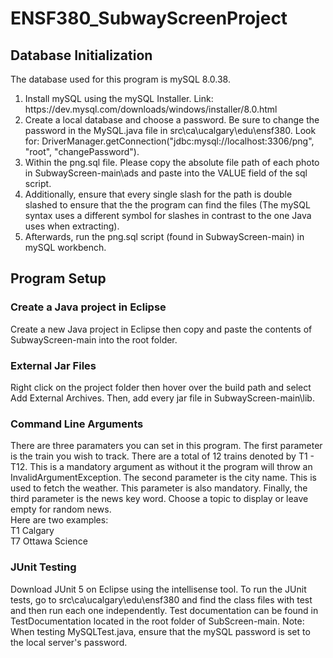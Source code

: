 # ENSF380_SubwayScreenProject
## Database Initialization
<p> 
  The database used for this program is mySQL 8.0.38. 
  <ol>
    <li>
       Install mySQL using the mySQL Installer. Link: https://dev.mysql.com/downloads/windows/installer/8.0.html
    </li>
    <li>
      Create a local database and choose a password.
      Be sure to change the password in the MySQL.java file in src\ca\ucalgary\edu\ensf380. Look for: DriverManager.getConnection("jdbc:mysql://localhost:3306/png", "root", "changePassword").
    </li>
    <li>
      Within the png.sql file. Please copy the absolute file path of each photo in SubwayScreen-main\ads and paste into the VALUE field of the sql script.
    </li>
    <li>
      Additionally, ensure that every single slash for the path is double slashed to ensure that the the program can find the files (The mySQL syntax uses a different symbol for slashes in contrast to the one Java uses when extracting).
    </li>
    <li>
         Afterwards, run the png.sql script (found in SubwayScreen-main) in mySQL workbench.
    </li>
  </ol>
</p>

## Program Setup

### Create a Java project in Eclipse

<p>
  Create a new Java project in Eclipse then copy and paste the contents of SubwayScreen-main into the root folder.
</p>

### External Jar Files

<p>
  Right click on the project folder then hover over the build path and select Add External Archives. Then, add every jar file in SubwayScreen-main\lib.
</p>

### Command Line Arguments

<p>
  There are three paramaters you can set in this program. The first parameter is the train you wish to track. There are a total of 12 trains denoted by T1 - T12. This is a mandatory argument as without it the program will throw an InvalidArgumentException.
  The second parameter is the city name. This is used to fetch the weather. This parameter is also mandatory. Finally, the third parameter is the news key word. Choose a topic to display or leave empty for random news.
  <br> Here are two examples:
  <br> T1 Calgary
  <br> T7 Ottawa Science
</p>

### JUnit Testing
<p>
  Download JUnit 5 on Eclipse using the intellisense tool. To run the JUnit tests, go to src\ca\ucalgary\edu\ensf380 and find the class files with test and then run each one independently. Test documentation can be found in TestDocumentation located in the root folder of SubScreen-main.
  Note: When testing MySQLTest.java, ensure that the mySQL password is set to the local server's password.
</p>

